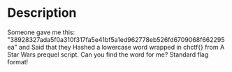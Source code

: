 # Description
Someone gave me this: "38928327ada5f0a310f317fa5e41bf5a1ed962778eb526fd6709068f662295ea" and Said that they Hashed a lowercase word wrapped in chctf{} from A Star Wars prequel script. Can you find the word for me? Standard flag format!
